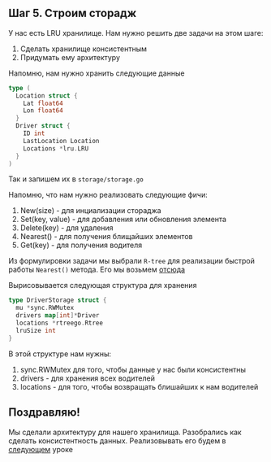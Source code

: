 ## Шаг 5. Строим сторадж
У нас есть LRU хранилище. Нам нужно решить две задачи на этом шаге:

1. Сделать хранилище консистентным
2. Придумать ему архитектуру


Напомню, нам нужно хранить следующие данные
```Go
type (
  Location struct {
    Lat float64
    Lon float64
  }
  Driver struct {
    ID int 
    LastLocation Location
    Locations *lru.LRU
  }
)
```
Так и запишем их в `storage/storage.go`

Напомню, что нам нужно реализовать следующие фичи:

1. New(size) - для инциализации стораджа
2. Set(key, value) - для добавления или обновления элемента
3. Delete(key) - для удаления
4. Nearest() - для получения блищайших элементов
5. Get(key) - для получения водителя

Из формулировки задачи мы выбрали `R-tree` для реализации быстрой работы `Nearest()` метода. Его мы возьмем [отсюда](https://github.com/dhconnelly/rtreego)

Вырисовывается следующая структура для хранения
```Go
type DriverStorage struct {
  mu *sync.RWMutex
  drivers map[int]*Driver
  locations *rtreego.Rtree
  lruSize int
}
```

В этой структуре нам нужны:

1. sync.RWMutex для того, чтобы данные у нас были консистентны
2. drivers - для хранения всех водителей
3. locations - для того, чтобы возвращать блишайших к нам водителей

## Поздравляю! 
Мы сделали архитектуру для нашего хранилища. Разобрались как сделать консистентность данных. Реализовывать его будем в [следующем](../step06/README.md) уроке
